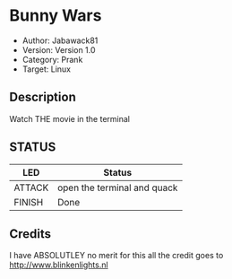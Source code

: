 # Bunny Wars

* Author: Jabawack81
* Version: Version 1.0
* Category: Prank
* Target: Linux


## Description

Watch THE movie in the terminal

## STATUS

| LED    | Status                      |
| ------ | ----------------------------|
| ATTACK | open the terminal and quack |
| FINISH | Done                        |

## Credits

I have ABSOLUTLEY no merit for this all the credit goes to http://www.blinkenlights.nl